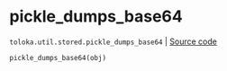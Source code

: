 # pickle_dumps_base64
`toloka.util.stored.pickle_dumps_base64` | [Source code](https://github.com/Toloka/toloka-kit/blob/v1.0.2/src/util/stored.py#L42)

```python
pickle_dumps_base64(obj)
```


